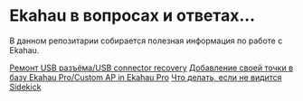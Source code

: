 # Ekahau в вопросах и ответах...

В данном репозитарии собирается полезная информация по работе с Ekahau.

[Ремонт USB разъёма/USB connector recovery](USB_recover.md)
[Добавление своей точки в базу Ekahau Pro/Custom AP in Ekahau Pro](CusctomAP.md)
[Что делать, если не видится Sidekick](ESK1dshow.md)



